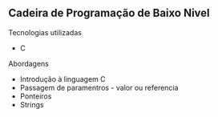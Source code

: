 ## Cadeira de Programação de Baixo Nivel ##

Tecnologias utilizadas 
  - C

Abordagens
  - Introdução à linguagem C
  - Passagem de paramentros - valor ou referencia 
  - Ponteiros
  - Strings
